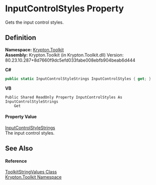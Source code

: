 # InputControlStyles Property


Gets the input control styles.



## Definition
**Namespace:** <a href="79d2eac2-21f4-54ff-7552-b20c33c30600.md">Krypton.Toolkit</a>  
**Assembly:** Krypton.Toolkit (in Krypton.Toolkit.dll) Version: 80.23.10.287+8d7660f9dc5efd033fabe008ebfb904beab6d444

**C#**
``` C#
public static InputControlStyleStrings InputControlStyles { get; }
```
**VB**
``` VB
Public Shared ReadOnly Property InputControlStyles As InputControlStyleStrings
	Get
```



#### Property Value
<a href="eba275f4-8f5d-198f-c484-828d76f15c9e.md">InputControlStyleStrings</a>  
The input control styles.

## See Also


#### Reference
<a href="17eaa1c0-4744-e2c6-9ebe-b78766940617.md">ToolkitStringValues Class</a>  
<a href="79d2eac2-21f4-54ff-7552-b20c33c30600.md">Krypton.Toolkit Namespace</a>  
